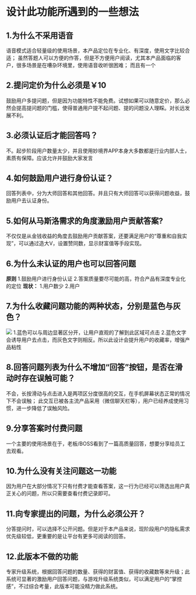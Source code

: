 # 设计此功能所遇到的一些想法

## 1.为什么不采用语音
语音模式适合轻量级的使用场景，本产品定位在专业化、有深度，使用文字比较合适；
虽然答题人可以方便的作答，但是不方便用户阅读，尤其本产品面临的客户，很多场景是在嘈杂环境里，使用语音收听很困难；
而且有一个


## 2.提问定价为什么必须是￥10

鼓励用户多提问题，但是因为功能特性不能免费。试想如果可以随意定价，那么必然会提高提问题的门槛，使得普通用户提不起问题、提的问题没人理睬。对长远发展不利。
## 3.必须认证后才能回答吗？
不。起步阶段用户数量太少，并且使用妙境界APP本身大多数都是行业内部人士，素质有保障。应该允许并鼓励大家发言

## 4.如何鼓励用户进行身份认证？
回答列表中，分为大师回答和其他回答。并且只有大师回答可以获得问题收益，鼓励用户去认证身份。
## 5.如何从马斯洛需求的角度激励用户贡献答案?
不仅仅是从金钱收益的角度去鼓励用户贡献答案，还要满足用户的“尊重和自我实现”，可以通过造大V，设置赞同数，显示财富值等手段实现。

## 6.为什么未认证的用户也可以回答问题
**原则**
1.鼓励用户进行身份认证
2.答案质量要尽可能的高，符合产品有深度专业化的定位
**现状：**
1.用户数少
2.用户

## 7.为什么收藏问题功能的两种状态，分别是蓝色与灰色？
![](http://static.zybuluo.com/Punchcan/j2tg39pxc4qq2pi13v4tpn6f/image_1bgn13i5f18qnud3nq1h731b2r9.png)
1.蓝色可以与周边显著区分开，让用户直观的了解到此区域可点击
2.蓝色文字会诱导用户去点击，而灰色文字则相反。所以此设计会提升用户的收藏率，增强产品粘性

## 8.回答问题列表为什么不增加“回答”按钮，是否在滑动时存在误触可能？

不会，长按滑动与点击进入是两项区分度很高的交互，在手机屏幕状态正常的情况下不会误触；
此交互已被各主流产品采用（微信聊天栏等），用户已经养成使用习惯，进一步降低了误触风险。

## 9.分享答案时付费问题
一个主要的使用场景在于，老板/BOSS看到了一篇高质量回答，想要分享给员工去观看。
## 10.为什么没有关注问题这一功能
因为用户在大部分情况下只有付费才能查看答案，这一行为已经可以筛选出用户真正关心的问题，所以只需要查看付费记录即可。
## 11.向专家提出的问题，为什么必须公开？
分答提问时，可以选择不公开问题。但是对于本产品来说，现阶段用户的隐私需求优先级较低，更重要的是让平台有更多可阅读的回答。

## 12.此版本不做的功能
专家升级系统，根据回答问题的数量、获得的财富值、获得的收藏数等来升级；此系统可显著的激励用户回答问题，与游戏升级系统类似，可以满足用户的“掌控感”，不过综合考量，此版本可能没精力做此系统。